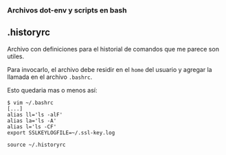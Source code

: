 ### Archivos dot-env y scripts en bash

## .historyrc

Archivo con definiciones para el historial de comandos que me parece son utiles.

Para invocarlo, el archivo debe residir en el `home` del usuario y agregar la llamada en el archivo `.bashrc`.

Esto quedaria mas o menos así:

```
$ vim ~/.bashrc
[...]
alias ll='ls -alF'
alias la='ls -A'
alias l='ls -CF'
export SSLKEYLOGFILE=~/.ssl-key.log

source ~/.historyrc
```